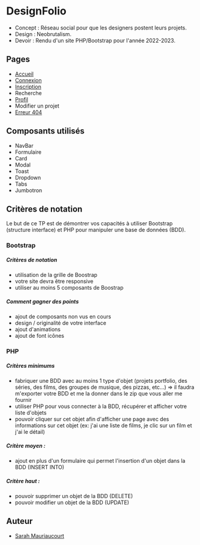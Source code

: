 # DesignFolio
- Concept : Réseau social pour que les designers postent leurs projets.
- Design : Neobrutalism.
- Devoir : Rendu d'un site PHP/Bootstrap pour l'année 2022-2023.

## Pages
- [Accueil](index.php?action=accueil)
- [Connexion](index.php?action=login)
- [Inscription](index.php?action=registration)
- Recherche
- [Profil](index.php?action=mur&id=47)
- Modifier un projet
- [Erreur 404](index.php?action=erreur)

## Composants utilisés
- NavBar
- Formulaire
- Card
- Modal
- Toast
- Dropdown
- Tabs
- Jumbotron

## Critères de notation
Le but de ce TP est de démontrer vos capacités à utiliser Bootstrap (structure interface) et PHP pour manipuler une base de données (BDD).

### Bootstrap
##### Critères de notation
- utilisation de la grille de Boostrap
- votre site devra être responsive
- utiliser au moins 5 composants de Boostrap

##### Comment gagner des points
- ajout de composants non vus en cours
- design / originalité de votre interface
- ajout d'animations
- ajout de font icônes

### PHP
##### Critères minimums
- fabriquer une BDD avec au moins 1 type d'objet (projets portfolio, des séries, des films, des groupes de musique, des pizzas, etc...) => il faudra m'exporter votre BDD et me la donner dans le zip que vous aller me fournir
- utiliser PHP pour vous connecter à la BDD, récupérer et afficher votre liste d'objets
- pouvoir cliquer sur cet objet afin d'afficher une page avec des informations sur cet objet (ex: j'ai une liste de films, je clic sur un film et j'ai le détail)

##### Critère moyen :
- ajout en plus d'un formulaire qui permet l'insertion d'un objet dans la BDD (INSERT INTO)

##### Critère haut :
- pouvoir supprimer un objet de la BDD (DELETE)
- pouvoir modifier un objet de la BDD (UPDATE)

## Auteur
- [Sarah Mauriaucourt](https://sarahmauriaucourt.fr/)